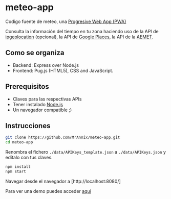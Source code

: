 # meteo-app
Codigo fuente de meteo, una [Progresive Web App (PWA)](https://ionicframework.com/docs/intro/what-are-progressive-web-apps "What a PWA is")

Consulta la información del tiempo en tu zona haciendo uso de la API de [ipgeolocation](https://ipgeolocation.io/documentation.html) (opcional), la API de [Google Places](https://cloud.google.com/maps-platform/places/), la API de la [AEMET](https://opendata.aemet.es/dist/index.html).

## Como se organiza
- Backend: Express over Node.js
- Frontend: Pug.js (HTML5), CSS and JavaScript.

## Prerequisitos
- Claves para las respectivas APIs
- Tener instalado [Node.js](https://nodejs.org/)
- Un navegador compatible ;)

## Instrucciones
```sh
git clone https://github.com/MrAnnix/meteo-app.git
cd meteo-app
```

Renombra el fichero `./data/APIKeys_template.json` a `./data/APIKeys.json` y edítalo con tus claves.

```sh
npm install
npm start
```

Navegar desde el navegador a [http://localhost:8080/]

Para ver una demo puedes acceder [aquí](https://meteo.raulsanmartin.me/)
